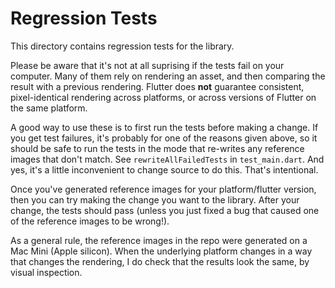 # Regression Tests

This directory contains regression tests for the library.

Please be aware that it's not at all suprising if the tests fail on your
computer.  Many of them rely on rendering an asset, and then comparing the
result with a previous rendering.  Flutter does __not__ guarantee consistent,
pixel-identical rendering across platforms, or across versions of Flutter on
the same platform.

A good way to use these is to first run the tests before making a change.  If
you get test failures, it's probably for one of the reasons given above, so
it should be safe to run the tests in the mode that re-writes any reference
images that don't match.  See `rewriteAllFailedTests` in `test_main.dart`.
And yes, it's a little inconvenient to change source to do this.  That's
intentional.

Once you've generated reference images for your platform/flutter version,
then you can try making the change you want to the library.  After your change,
the tests should pass (unless you just fixed a bug that caused one of the
reference  images to be wrong!).

As a general rule, the reference images in the repo were generated on a Mac
Mini (Apple silicon).  When the underlying platform changes in a way that
changes the rendering, I do check that the results look the same, by visual
inspection.
